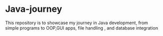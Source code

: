 # Java-journey
This repository is to showcase my journey in Java development, from simple programs to OOP,GUI apps, file handling , and  database integration
